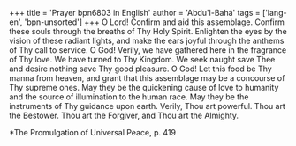 +++
title = 'Prayer bpn6803 in English'
author = 'Abdu'l-Bahá'
tags = ['lang-en', 'bpn-unsorted']
+++
O Lord! Confirm and aid this assemblage. Confirm these souls through the breaths of Thy Holy Spirit. Enlighten the eyes by the vision of these radiant lights, and make the ears joyful through the anthems of Thy call to service. O God! Verily, we have gathered here in the fragrance of Thy love. We have turned to Thy Kingdom. We seek naught save Thee and desire nothing save Thy good pleasure. O God! Let this food be Thy manna from heaven, and grant that this assemblage may be a concourse of Thy supreme ones. May they be the quickening cause of love to humanity and the source of illumination to the human race. May they be the instruments of Thy guidance upon earth. Verily, Thou art powerful. Thou art the Bestower. Thou art the Forgiver, and Thou art the Almighty.


*The Promulgation of Universal Peace, p. 419
